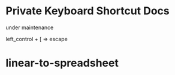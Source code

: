 # Private Keyboard Shortcut Docs

under maintenance

left_control + [ => escape
# linear-to-spreadsheet

